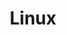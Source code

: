 ---
title: Linux
description: Master Linux commands and systems with hands-on examples and tutorials.
---
